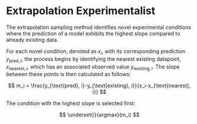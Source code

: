 # Extrapolation Experimentalist

The extrapolation sampling method identifies novel experimental conditions where the prediction of a
model exhibits the highest slope compared to already existing data.

For each novel condition, denoted as $x_i$, with its corresponding prediction $y_{\text{pred}, i}$,
the process begins by identifying the nearest existing datapoint, $x_{\text{nearest}, i}$, which has
an associated observed value $y_{\text{existing}, i}$. The slope between these points is then
calculated as follows:

$$ m_i = \frac{y_{\text{pred}, i}-y_{\text{existing}, i}}{x_i-x_{\text{nearest}, i}} $$

The condition with the highest slope is selected first:

$$ \underset{i}{argmax}(m_i) $$

